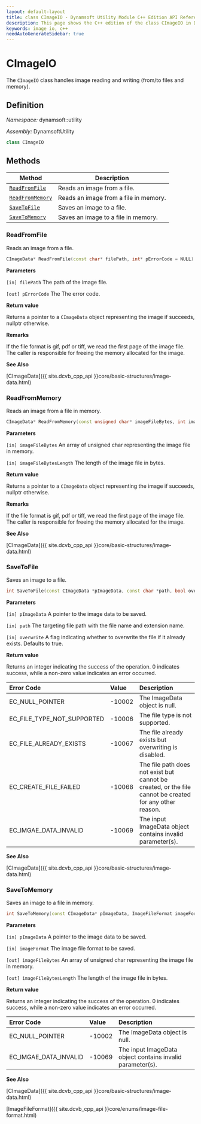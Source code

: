 ```yaml
---
layout: default-layout
title: class CImageIO - Dynamsoft Utility Module C++ Edition API Reference
description: This page shows the C++ edition of the class CImageIO in Dynamsoft Utility Module.
keywords: image io, c++
needAutoGenerateSidebar: true
---
```


# CImageIO

The `CImageIO` class handles image reading and writing (from/to files and memory).

## Definition

*Namespace:* dynamsoft::utility

*Assembly:* DynamsoftUtility

```cpp
class CImageIO
```

## Methods

| Method               | Description |
|----------------------|-------------|
| [`ReadFromFile`](#readfromfile) | Reads an image from a file. |
| [`ReadFromMemory`](#readfrommemory) | Reads an image from a file in memory. |
| [`SaveToFile`](#savetofile) | Saves an image to a file. |
| [`SaveToMemory`](#savetomemory) | Saves an image to a file in memory. |

### ReadFromFile

Reads an image from a file.

```cpp
CImageData* ReadFromFile(const char* filePath, int* pErrorCode = NULL)
```

**Parameters**

`[in] filePath` The path of the image file.

`[out] pErrorCode` The The error code.

**Return value**

Returns a pointer to a `CImageData` object representing the image if succeeds, nullptr otherwise.

**Remarks**

If the file format is gif, pdf or tiff, we read the first page of the image file. The caller is responsible for freeing the memory allocated for the image.

**See Also**

[CImageData]({{ site.dcvb_cpp_api }}core/basic-structures/image-data.html)

### ReadFromMemory

Reads an image from a file in memory.

```cpp
CImageData* ReadFromMemory(const unsigned char* imageFileBytes, int imageFileBytesLength, int* pErrorCode = NULL)
```

**Parameters**

`[in] imageFileBytes` An array of unsigned char representing the image file in memory.

`[in] imageFileBytesLength` The length of the image file in bytes.

**Return value**

Returns a pointer to a `CImageData` object representing the image if succeeds, nullptr otherwise.

**Remarks**

If the file format is gif, pdf or tiff, we read the first page of the image file. The caller is responsible for freeing the memory allocated for the image.

**See Also**

[CImageData]({{ site.dcvb_cpp_api }}core/basic-structures/image-data.html)

### SaveToFile

Saves an image to a file.

```cpp
int SaveToFile(const CImageData *pImageData, const char *path, bool overwrite = true)
```

**Parameters**

`[in] pImageData` A pointer to the image data to be saved.

`[in] path` The targeting file path with the file name and extension name.

`[in] overwrite` A flag indicating whether to overwrite the file if it already exists. Defaults to true.

**Return value**

Returns an integer indicating the success of the operation. 0 indicates success, while a non-zero value indicates an error occurred.

| Error Code | Value | Description |
| :--------- | :---- | :---------- |
| EC_NULL_POINTER | -10002 | The ImageData object is null. |
| EC_FILE_TYPE_NOT_SUPPORTED | -10006 | The file type is not supported. |
| EC_FILE_ALREADY_EXISTS | -10067 | The file already exists but overwriting is disabled. |
| EC_CREATE_FILE_FAILED | -10068 | The file path does not exist but cannot be created, or the file cannot be created for any other reason. |
| EC_IMGAE_DATA_INVALID | -10069 | The input ImageData object contains invalid parameter(s). |

**See Also**

[CImageData]({{ site.dcvb_cpp_api }}core/basic-structures/image-data.html)

### SaveToMemory

Saves an image to a file in memory.

```cpp
int SaveToMemory(const CImageData* pImageData, ImageFileFormat imageFormat, unsigned char** imageFileBytes, int* imageFileBytesLength)
```

**Parameters**

`[in] pImageData` A pointer to the image data to be saved.

`[in] imageFormat` The image file format to be saved.

`[out] imageFileBytes` An array of unsigned char representing the image file in memory.

`[out] imageFileBytesLength` The length of the image file in bytes.

**Return value**

Returns an integer indicating the success of the operation. 0 indicates success, while a non-zero value indicates an error occurred.

| Error Code | Value | Description |
| :--------- | :---- | :---------- |
| EC_NULL_POINTER | -10002 | The ImageData object is null. |
| EC_IMGAE_DATA_INVALID | -10069 | The input ImageData object contains invalid parameter(s). |

**See Also**

[CImageData]({{ site.dcvb_cpp_api }}core/basic-structures/image-data.html)

[ImageFileFormat]({{ site.dcvb_cpp_api }}core/enums/image-file-format.html)
